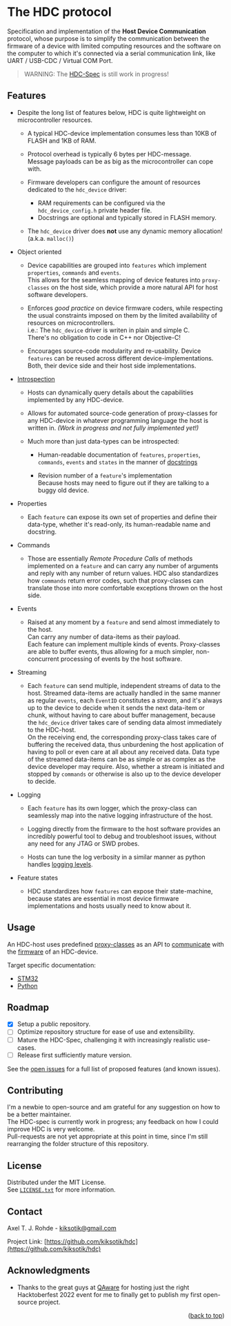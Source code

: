 <!-- 
      This is the main README.md file at the top of the folder hierarchy of the git repository. 
      Since the GitHub repository is used as the project's homepage, this file is meant to welcome people
      who might not know anything about HDC yet.
-->

<a name="readme-top"></a>

# The HDC protocol
Specification and implementation of the **Host Device Communication** protocol, whose purpose is to simplify the 
communication between the firmware of a device with limited computing resources and the software on the computer 
to which it's connected via a serial communication link, like UART / USB-CDC / Virtual COM Port.

> WARNING:  The [HDC-Spec](https://github.com/kiksotik/hdc/blob/main/doc/spec/HDC-Spec.pdf) is still work in progress!

## Features

- Despite the long list of features below, HDC is quite lightweight on microcontroller resources.
  - A typical HDC-device implementation consumes less than 10KB of FLASH and 1KB of RAM.
  
  - Protocol overhead is typically 6 bytes per HDC-message.  
    Message payloads can be as big as the microcontroller can cope with.
	
  - Firmware developers can configure the amount of resources dedicated to the ``hdc_device`` driver:
    - RAM requirements can be configured via the ``hdc_device_config.h`` private header file.
    - Docstrings are optional and typically stored in FLASH memory.
  
  - The ``hdc_device`` driver does **not** use any dynamic memory allocation! (a.k.a. ``malloc()``)
  
	
- Object oriented
  - Device capabilities are grouped into ``features`` which implement ``properties``, ``commands`` and ``events``.  
    This allows for the seamless mapping of device features into ``proxy-classes`` on the host side, which 
	provide a more natural API for host software developers.
	
  - Enforces _good practice_ on device firmware coders, while respecting the usual 
    constraints imposed on them by the limited availability of resources on microcontrollers.  
	i.e.: The ``hdc_device`` driver is writen in plain and simple C.  
	There's no obligation to code in C++ nor Objective-C!
	
  - Encourages source-code modularity and re-usability.
    Device ``features`` can be reused across different device-implementations.  
	Both, their device side and their host side implementations.

	
- [Introspection](https://en.wikipedia.org/wiki/Type_introspection)
  - Hosts can dynamically query details about the capabilities implemented by any HDC-device.
  
  - Allows for automated source-code generation of proxy-classes for any HDC-device in whatever 
    programming language the host is written in. _(Work in progress and not fully implemented yet!)_
  
  - Much more than just data-types can be introspected:
  	- Human-readable documentation of ``features``, ``properties``, ``commands``, ``events`` 
	  and ``states`` in the manner of [docstrings](https://en.wikipedia.org/wiki/Docstring)
	  
    - Revision number of a ``feature``'s implementation  
	  Because hosts may need to figure out if they are talking to a buggy old device.

- Properties
  - Each ``feature`` can expose its own set of properties and define their data-type, 
    whether it's read-only, its human-readable name and docstring.

- Commands
  - Those are essentially *Remote Procedure Calls* of methods implemented on a ``feature``
    and can carry any number of arguments and reply with any number of return values.
	HDC also standardizes how ``commands`` return error codes, such that proxy-classes can 
	translate those into more comfortable exceptions thrown on the host side.

- Events
  - Raised at any moment by a ``feature`` and send almost immediately to the host.  
    Can carry any number of data-items as their payload.  
	Each feature can implement multiple kinds of events.
	Proxy-classes are able to buffer events, thus allowing for a much simpler, 
	non-concurrent processing of events by the host software.

- Streaming
  - Each ``feature`` can send multiple, independent streams of data to the host.
    Streamed data-items are actually handled in the same manner as regular ``events``, 
	each ``EventID`` constitutes a _stream_, and it's always up to the device to 
	decide when it sends the next data-item or chunk, without having to care about 
	buffer management, because the ``hdc_device`` driver takes care of sending data almost 
	immediately to the HDC-host.  
	On the receiving end, the corresponding proxy-class takes care of buffering the 
	received data, thus unburdening the host application of having to poll or even 
	care at all about any received data.
	Data type of the streamed data-items can be as simple or as complex as the device 
	developer may require. Also, whether a stream is initiated and stopped by ``commands`` 
	or otherwise is also up to the device developer to decide.
	
- Logging
  - Each ``feature`` has its own logger, which the proxy-class can seamlessly map into the native logging infrastructure of the host.
 
  - Logging directly from the firmware to the host software provides an incredibly 
    powerful tool to debug and troubleshoot issues, without any need for any JTAG or SWD probes.  
	
  - Hosts can tune the log verbosity in a similar manner as python handles
    [logging levels](https://docs.python.org/3/library/logging.html#logging-levels).
	
- Feature states
  - HDC standardizes how ``features`` can expose their state-machine, because states are 
    essential in most device firmware implementations and hosts usually need to know about it.


## Usage
An HDC-host uses predefined 
[proxy-classes](https://github.com/kiksotik/hdc/blob/main/python/hdcproto/hdcproto/demo/minimal/minimal_proxy.py) as an 
API to [communicate](https://github.com/kiksotik/hdc/blob/main/python/hdcproto/hdcproto/demo/minimal/showcase_minimal.py) 
with the [firmware](https://github.com/kiksotik/hdc/blob/main/STM32/demo/Demo_Minimal_NUCLEO-F303RE/Core/Src/feature_core.c) 
of an HDC-device.

Target specific documentation:
- [STM32](https://github.com/kiksotik/hdc/blob/main/STM32/README.md)
- [Python](https://github.com/kiksotik/hdc/blob/main/python/README.md)
    

## Roadmap
- [X] Setup a public repository.
- [ ] Optimize repository structure for ease of use and extensibility.
- [ ] Mature the HDC-Spec, challenging it with increasingly realistic use-cases.
- [ ] Release first sufficiently mature version.

See the [open issues](https://github.com/kiksotik/hdc/issues) for a full list of proposed features (and known issues).


## Contributing
I'm a newbie to open-source and am grateful for any suggestion on how to be a better maintainer.  
The HDC-spec is currently work in progress; any feedback on how I could improve HDC is very welcome.  
Pull-requests are not yet appropriate at this point in time, since I'm still rearranging the folder structure of this repository.  


## License
Distributed under the MIT License.  
See [``LICENSE.txt``](https://github.com/kiksotik/hdc/blob/main/LICENSE.txt) for more information.


## Contact
Axel T. J. Rohde - kiksotik@gmail.com

Project Link: [https://github.com/kiksotik/hdc](https://github.com/kiksotik/hdc)


## Acknowledgments
- Thanks to the great guys at [QAware](https://www.qaware.de/) for hosting just the 
  right Hacktoberfest 2022 event for me to finally get to publish my first open-source project.
  
  
<p align="right">(<a href="#readme-top">back to top</a>)</p>

